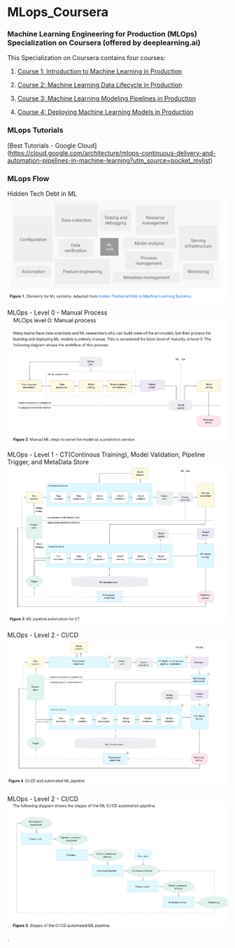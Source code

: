 
# MLops_Coursera
### Machine Learning Engineering for Production (MLOps) Specialization on Coursera (offered by deeplearning.ai)


This Specialization on Coursera contains four courses:

1. [Course 1: Introduction to Machine Learning in Production](https://www.coursera.org/learn/introduction-to-machine-learning-in-production?specialization=machine-learning-engineering-for-production-mlops)

2. [Course 2: Machine Learning Data Lifecycle in Production](https://www.coursera.org/learn/machine-learning-data-lifecycle-in-production?specialization=machine-learning-engineering-for-production-mlops)

3. [Course 3: Machine Learning Modeling Pipelines in Production](https://www.coursera.org/learn/machine-learning-modeling-pipelines-in-production?specialization=machine-learning-engineering-for-production-mlops)

4. [Course 4: Deploying Machine Learning Models in Production](https://www.coursera.org/learn/deploying-machine-learning-models-in-production?specialization=machine-learning-engineering-for-production-mlops)






### MLops Tutorials

[Best Tutorials - Google Cloud] (https://cloud.google.com/architecture/mlops-continuous-delivery-and-automation-pipelines-in-machine-learning?utm_source=pocket_mylist)







### MLops Flow

Hidden Tech Debt in ML
![Hidden Tech Debt in ML](Notes/Misc/Tech_Debt.png)


MLOps - Level 0 - Manual Process
![MLOps - Level 0](Notes/Misc/level_0.png)


MLOps - Level 1 - CT(Continous Training), Model Validation, Pipeline Trigger, and MetaData Store
![MLOps - Level 1](Notes/Misc/level_1.png)


MLOps - Level 2 - CI/CD
![MLOps - Level 2](Notes/Misc/level_2.png)


MLOps - Level 2 - CI/CD
![MLOps - Level 2](Notes/Misc/CI_CD.png)




.







